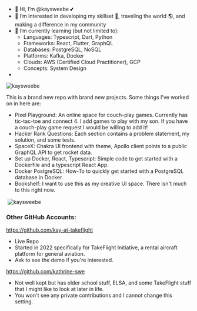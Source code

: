 - 👋 Hi, I’m @kaysweebe 💕
- 👀 I’m interested in developing my skillset 💪, traveling the world 🌎, and making a difference in my community
- 🌱 I’m currently learning (but not limited to):
  - Languages: Typescript, Dart, Python
  - Frameworks: React, Flutter, GraphQL
  - Databases: PostgreSQL, NoSQL
  - Platforms: Kafka, Docker
  - Clouds: AWS (Certified Cloud Practitioner), GCP
  - Concepts: System Design
- 

<p><img align="center" src="https://github-readme-stats.vercel.app/api/top-langs?username=kaysweebe&show_icons=true&locale=en&layout=compact" alt="kaysweebe" /></p>

This is a brand new repo with brand new projects. Some things I've worked on in here are:
- Pixel Playground: An online space for couch-play games. Currently has tic-tac-toe and connect 4. I add games to play with my son. If you have a couch-play game request I would be willing to add it!
- Hacker Rank Questions: Each section contains a problem statement, my solution, and some tests.
- SpaceX: Chakra UI frontend with theme, Apollo client points to a public GraphQL API to get rocket data.
- Set up Docker, React, Typescript: Simple code to get started with a Dockerfile and a typescript React App.
- Docker PostgreSQL: How-To to quickly get started with a PostgreSQL database in Docker.
- Bookshelf: I want to use this as my creative UI space. There isn't much to this right now. 

<p>&nbsp;<img align="center" src="https://github-readme-stats.vercel.app/api?username=kaysweebe&show_icons=true&locale=en" alt="kaysweebe" /></p>

### Other GitHub Accounts:

https://github.com/kay-at-takeflight
- Live Repo
- Started in 2022 specifically for TakeFlight Initiative, a rental aircraft platform for general aviation.
- Ask to see the demo if you're interested.

https://github.com/kathrine-swe
- Not well kept but has older school stuff, ELSA, and some TakeFlight stuff that I might like to look at later in life.
- You won't see any private contributions and I cannot change this setting.

<!---
kaysweebe/kaysweebe is a ✨ special ✨ repository because its `README.md` (this file) appears on your GitHub profile.
You can click the Preview link to take a look at your changes.
--->
